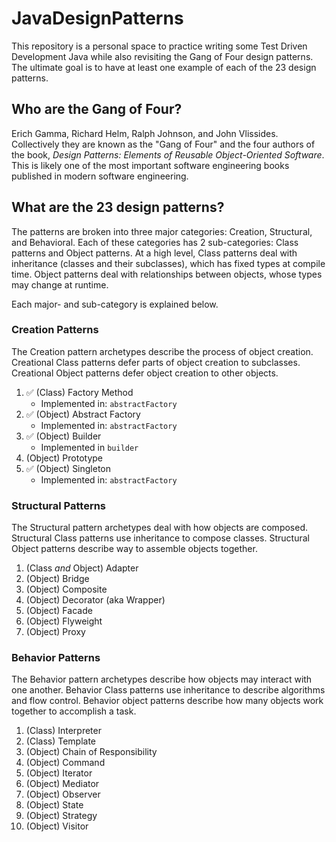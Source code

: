 # JavaDesignPatterns

This repository is a personal space to practice writing some Test Driven Development Java while also revisiting the Gang
of Four design patterns. The ultimate goal is to have at least one example of each of the 23 design patterns.

## Who are the Gang of Four?

Erich Gamma, Richard Helm, Ralph Johnson, and John Vlissides. Collectively they are known as the "Gang of Four" and the
four authors of the book, _Design Patterns: Elements of Reusable Object-Oriented Software_. This is likely one of the
most important software engineering books published in modern software engineering.

## What are the 23 design patterns?

The patterns are broken into three major categories: Creation, Structural, and Behavioral. Each of these categories has
2 sub-categories: Class patterns and Object patterns. At a high level, Class patterns deal with inheritance (classes and
their subclasses), which has fixed types at compile time. Object patterns deal with relationships between objects, whose
types may change at runtime.

Each major- and sub-category is explained below.

### Creation Patterns

The Creation pattern archetypes describe the process of object creation. Creational Class patterns defer parts of object
creation to subclasses. Creational Object patterns defer object creation to other objects.

1. ✅ (Class) Factory Method
    - Implemented in: `abstractFactory`
1. ✅ (Object) Abstract Factory
    - Implemented in: `abstractFactory`
1. ✅ (Object) Builder
    - Implemented in `builder`
1. (Object) Prototype
1. ✅ (Object) Singleton
    - Implemented in: `abstractFactory`

### Structural Patterns

The Structural pattern archetypes deal with how objects are composed. Structural Class patterns use inheritance to
compose classes. Structural Object patterns describe way to assemble objects together.

1. (Class _and_ Object) Adapter
1. (Object) Bridge
1. (Object) Composite
1. (Object) Decorator (aka Wrapper)
1. (Object) Facade
1. (Object) Flyweight
1. (Object) Proxy

### Behavior Patterns

The Behavior pattern archetypes describe how objects may interact with one another. Behavior Class patterns use
inheritance to describe algorithms and flow control. Behavior object patterns describe how many objects work together to
accomplish a task.

1. (Class) Interpreter
1. (Class) Template
1. (Object) Chain of Responsibility
1. (Object) Command
1. (Object) Iterator
1. (Object) Mediator
1. (Object) Observer
1. (Object) State
1. (Object) Strategy
1. (Object) Visitor
